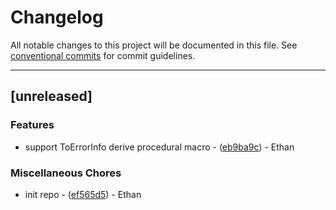 # Changelog

All notable changes to this project will be documented in this file. See [conventional commits](https://www.conventionalcommits.org/) for commit guidelines.

---
## [unreleased]

### Features

- support ToErrorInfo derive procedural macro - ([eb9ba9c](https://github.com/panda-on/03-error-info.git/commit/eb9ba9c834d528406dc8f7b2984d66765a4fe609)) - Ethan

### Miscellaneous Chores

- init repo - ([ef565d5](https://github.com/panda-on/03-error-info.git/commit/ef565d5a0ed165f592893e8327dc90d7e2356c6a)) - Ethan

<!-- generated by git-cliff -->

